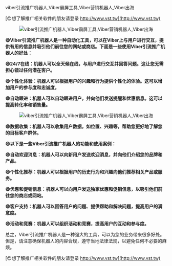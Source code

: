 viber引流推广机器人,Viber霸屏工具,Viber营销机器人,Viber出海

[😍想了解推广相关软件的朋友请登录 http://www.vst.tw](http://www.vst.tw)

 <center><img src="https://vst.tw/MP4/tuiguang/png/3.png" alt="viber引流推广机器人,Viber霸屏工具,Viber营销机器人,Viber出海"></center>

**😄Viber引流推广机器人是一种自动化工具，可以在Viber上与用户进行交互，提供有用的信息并吸引他们前往您的网站或商店。下面是一些使用Viber引流推广机器人的好处：**

**😄24/7在线：机器人可以全天候在线，与用户进行交互并回答问题。这让您无需担心错过任何潜在客户。**

**😄个性化体验：机器人可以根据用户的兴趣和行为提供个性化的体验。这可以增加用户的参与度和忠诚度。**

**😄自动跟进：机器人可以自动跟进用户，并向他们发送提醒和优惠信息。这可以提高转化率和销售量。**

 <center><img src="https://vst.tw/MP4/tuiguang/png/0.png" alt="viber引流推广机器人,Viber霸屏工具,Viber营销机器人,Viber出海"></center>

**😄数据收集：机器人可以收集用户数据，如位置、兴趣等，帮助您更好地了解您的目标客户群体。**

**😄以下是一些Viber引流推广机器人的功能和使用案例：**

**😄自动欢迎消息：机器人可以向新用户发送欢迎消息，并向他们介绍您的品牌和产品。**

**😄个性化推荐：机器人可以根据用户的历史行为和兴趣向他们推荐相关产品或服务。**

**😄优惠和促销信息：机器人可以向用户发送独家优惠和促销信息，以吸引他们前往您的商店或网站。**

**😄客户支持：机器人可以回答用户的问题、提供帮助和解决问题，提高用户的满意度。**

**😄活动和竞赛：机器人可以组织活动和竞赛，提高用户的互动和参与度。**

总之，Viber引流推广机器人是一种强大的工具，可以为您的业务带来很多好处。但是，请注意确保机器人的内容合规，遵守当地法律法规，以避免任何不必要的麻烦。

[😍想了解推广相关软件的朋友请登录 http://www.vst.tw](http://www.vst.tw)



